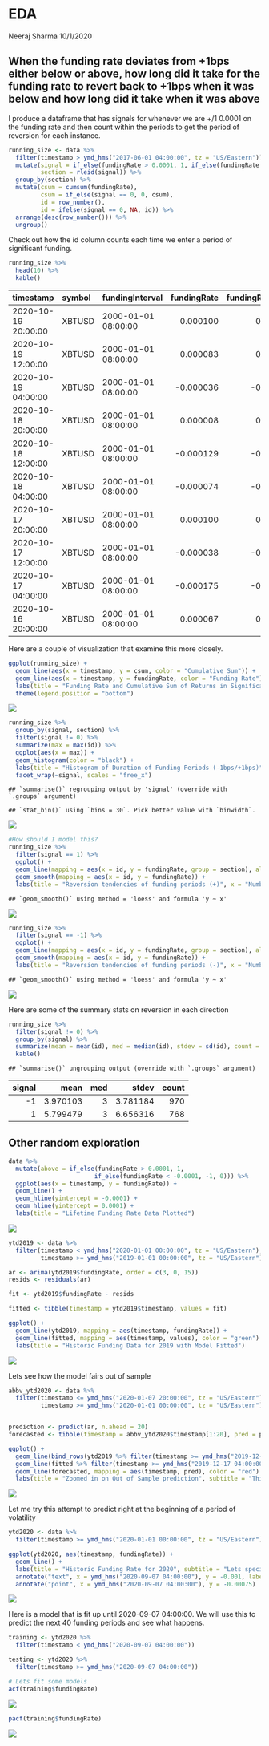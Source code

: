 EDA
================
Neeraj Sharma
10/1/2020

## When the funding rate deviates from +1bps either below or above, how long did it take for the funding rate to revert back to +1bps when it was below and how long did it take when it was above

I produce a dataframe that has signals for whenever we are +/1 0.0001 on
the funding rate and then count within the periods to get the period of
reversion for each instance.

``` r
running_size <- data %>%
  filter(timestamp > ymd_hms("2017-06-01 04:00:00", tz = "US/Eastern")) %>%
  mutate(signal = if_else(fundingRate > 0.0001, 1, if_else(fundingRate < -0.0001, -1, 0)),
         section = rleid(signal)) %>%
  group_by(section) %>%
  mutate(csum = cumsum(fundingRate),
         csum = if_else(signal == 0, 0, csum),
         id = row_number(),
         id = ifelse(signal == 0, NA, id)) %>%
  arrange(desc(row_number())) %>%
  ungroup()
```

Check out how the id column counts each time we enter a period of
significant funding.

``` r
running_size %>%
  head(10) %>%
  kable()
```

| timestamp           | symbol | fundingInterval     | fundingRate | fundingRateDaily | signal | section |       csum | id |
| :------------------ | :----- | :------------------ | ----------: | ---------------: | -----: | ------: | ---------: | -: |
| 2020-10-19 20:00:00 | XBTUSD | 2000-01-01 08:00:00 |    0.000100 |         0.000300 |      0 |     930 |   0.000000 | NA |
| 2020-10-19 12:00:00 | XBTUSD | 2000-01-01 08:00:00 |    0.000083 |         0.000249 |      0 |     930 |   0.000000 | NA |
| 2020-10-19 04:00:00 | XBTUSD | 2000-01-01 08:00:00 |  \-0.000036 |       \-0.000108 |      0 |     930 |   0.000000 | NA |
| 2020-10-18 20:00:00 | XBTUSD | 2000-01-01 08:00:00 |    0.000008 |         0.000024 |      0 |     930 |   0.000000 | NA |
| 2020-10-18 12:00:00 | XBTUSD | 2000-01-01 08:00:00 |  \-0.000129 |       \-0.000387 |    \-1 |     929 | \-0.000129 |  1 |
| 2020-10-18 04:00:00 | XBTUSD | 2000-01-01 08:00:00 |  \-0.000074 |       \-0.000222 |      0 |     928 |   0.000000 | NA |
| 2020-10-17 20:00:00 | XBTUSD | 2000-01-01 08:00:00 |    0.000100 |         0.000300 |      0 |     928 |   0.000000 | NA |
| 2020-10-17 12:00:00 | XBTUSD | 2000-01-01 08:00:00 |  \-0.000038 |       \-0.000114 |      0 |     928 |   0.000000 | NA |
| 2020-10-17 04:00:00 | XBTUSD | 2000-01-01 08:00:00 |  \-0.000175 |       \-0.000525 |    \-1 |     927 | \-0.000175 |  1 |
| 2020-10-16 20:00:00 | XBTUSD | 2000-01-01 08:00:00 |    0.000067 |         0.000201 |      0 |     926 |   0.000000 | NA |

Here are a couple of visualization that examine this more closely.

``` r
ggplot(running_size) + 
  geom_line(aes(x = timestamp, y = csum, color = "Cumulative Sum")) + 
  geom_line(aes(x = timestamp, y = fundingRate, color = "Funding Rate")) + 
  labs(title = "Funding Rate and Cumulative Sum of Returns in Significant Funding Periods", x = "Time", y = "Returns", color = "") +
  theme(legend.position = "bottom")
```

![](EDA_files/figure-gfm/unnamed-chunk-3-1.png)<!-- -->

``` r
running_size %>%
  group_by(signal, section) %>%
  filter(signal != 0) %>%
  summarize(max = max(id)) %>%
  ggplot(aes(x = max)) + 
  geom_histogram(color = "black") + 
  labs(title = "Histogram of Duration of Funding Periods (-1bps/+1bps)") + 
  facet_wrap(~signal, scales = "free_x")
```

    ## `summarise()` regrouping output by 'signal' (override with `.groups` argument)

    ## `stat_bin()` using `bins = 30`. Pick better value with `binwidth`.

![](EDA_files/figure-gfm/unnamed-chunk-3-2.png)<!-- -->

``` r
#How should I model this?
running_size %>%
  filter(signal == 1) %>%
  ggplot() + 
  geom_line(mapping = aes(x = id, y = fundingRate, group = section), alpha = 0.3) + 
  geom_smooth(mapping = aes(x = id, y = fundingRate)) +
  labs(title = "Reversion tendencies of funding periods (+)", x = "Number of funding intervals")
```

    ## `geom_smooth()` using method = 'loess' and formula 'y ~ x'

![](EDA_files/figure-gfm/unnamed-chunk-3-3.png)<!-- -->

``` r
running_size %>%
  filter(signal == -1) %>%
  ggplot() + 
  geom_line(mapping = aes(x = id, y = fundingRate, group = section), alpha = 0.3) + 
  geom_smooth(mapping = aes(x = id, y = fundingRate)) +
  labs(title = "Reversion tendencies of funding periods (-)", x = "Number of funding intervals")
```

    ## `geom_smooth()` using method = 'loess' and formula 'y ~ x'

![](EDA_files/figure-gfm/unnamed-chunk-3-4.png)<!-- -->

Here are some of the summary stats on reversion in each direction

``` r
running_size %>%
  filter(signal != 0) %>%
  group_by(signal) %>%
  summarize(mean = mean(id), med = median(id), stdev = sd(id), count = n()) %>%
  kable()
```

    ## `summarise()` ungrouping output (override with `.groups` argument)

| signal |     mean | med |    stdev | count |
| -----: | -------: | --: | -------: | ----: |
|    \-1 | 3.970103 |   3 | 3.781184 |   970 |
|      1 | 5.799479 |   3 | 6.656316 |   768 |

## Other random exploration

``` r
data %>%
  mutate(above = if_else(fundingRate > 0.0001, 1, 
                        if_else(fundingRate < -0.0001, -1, 0))) %>%
  ggplot(aes(x = timestamp, y = fundingRate)) + 
  geom_line() + 
  geom_hline(yintercept = -0.0001) + 
  geom_hline(yintercept = 0.0001) + 
  labs(title = "Lifetime Funding Rate Data Plotted") 
```

![](EDA_files/figure-gfm/unnamed-chunk-5-1.png)<!-- -->

``` r
ytd2019 <- data %>%
  filter(timestamp < ymd_hms("2020-01-01 00:00:00", tz = "US/Eastern"),
         timestamp >= ymd_hms("2019-01-01 00:00:00", tz = "US/Eastern"))

ar <- arima(ytd2019$fundingRate, order = c(3, 0, 15))
resids <- residuals(ar)

fit <- ytd2019$fundingRate - resids

fitted <- tibble(timestamp = ytd2019$timestamp, values = fit)

ggplot() + 
  geom_line(ytd2019, mapping = aes(timestamp, fundingRate)) + 
  geom_line(fitted, mapping = aes(timestamp, values), color = "green") + 
  labs(title = "Historic Funding Data for 2019 with Model Fitted")
```

![](EDA_files/figure-gfm/unnamed-chunk-6-1.png)<!-- -->

Lets see how the model fairs out of sample

``` r
abbv_ytd2020 <- data %>%
  filter(timestamp <= ymd_hms("2020-01-07 20:00:00", tz = "US/Eastern"),
         timestamp >= ymd_hms("2020-01-01 00:00:00", tz = "US/Eastern"))


prediction <- predict(ar, n.ahead = 20)
forecasted <- tibble(timestamp = abbv_ytd2020$timestamp[1:20], pred = prediction[["pred"]] %>% as.numeric())

ggplot() + 
  geom_line(bind_rows(ytd2019 %>% filter(timestamp >= ymd_hms("2019-12-17 04:00:00", tz = "US/Eastern")), abbv_ytd2020), mapping = aes(timestamp, fundingRate)) + 
  geom_line(fitted %>% filter(timestamp >= ymd_hms("2019-12-17 04:00:00", tz = "US/Eastern")), mapping = aes(timestamp, values), color = "green") + 
  geom_line(forecasted, mapping = aes(timestamp, pred), color = "red") + 
  labs(title = "Zoomed in on Out of Sample prediction", subtitle = "This is not interesting because I don't have volatility. Need to pick a better sample.")
```

![](EDA_files/figure-gfm/unnamed-chunk-7-1.png)<!-- -->

Let me try this attempt to predict right at the beginning of a period of
volatility

``` r
ytd2020 <- data %>%
  filter(timestamp >= ymd_hms("2020-01-01 00:00:00", tz = "US/Eastern"))

ggplot(ytd2020, aes(timestamp, fundingRate)) + 
  geom_line() + 
  labs(title = "Historic Funding Rate for 2020", subtitle = "Lets specifically analyze the period beginning on 2020-09-07 04:00:00") + 
  annotate("text", x = ymd_hms("2020-09-07 04:00:00"), y = -0.001, label = "2020-09-07 04:00:00") + 
  annotate("point", x = ymd_hms("2020-09-07 04:00:00"), y = -0.00075)
```

![](EDA_files/figure-gfm/unnamed-chunk-8-1.png)<!-- -->

Here is a model that is fit up until 2020-09-07 04:00:00. We will use
this to predict the next 40 funding periods and see what happens.

``` r
training <- ytd2020 %>%
  filter(timestamp < ymd_hms("2020-09-07 04:00:00"))

testing <- ytd2020 %>%
  filter(timestamp >= ymd_hms("2020-09-07 04:00:00"))

# Lets fit some models
acf(training$fundingRate)
```

![](EDA_files/figure-gfm/unnamed-chunk-9-1.png)<!-- -->

``` r
pacf(training$fundingRate)
```

![](EDA_files/figure-gfm/unnamed-chunk-9-2.png)<!-- -->
